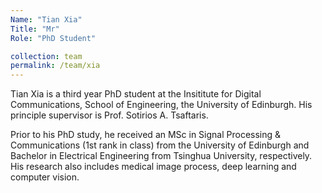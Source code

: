 ```yaml
---
Name: "Tian Xia"
Title: "Mr"
Role: "PhD Student"

collection: team
permalink: /team/xia
---
```

Tian Xia is a third year PhD student at the Insititute for Digital
Communications, School of Engineering, the University of Edinburgh. His
principle supervisor is Prof. Sotirios A. Tsaftaris.

Prior to his PhD study, he received an MSc in Signal Processing & Communications
(1st rank in class) from the University of Edinburgh and Bachelor in Electrical
Engineering from Tsinghua University, respectively. His research also includes
medical image process, deep learning and computer vision.
